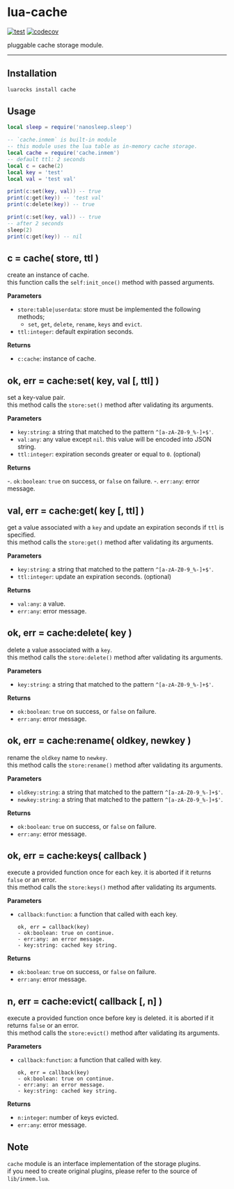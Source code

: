# lua-cache

[![test](https://github.com/mah0x211/lua-cache/actions/workflows/test.yml/badge.svg)](https://github.com/mah0x211/lua-cache/actions/workflows/test.yml)
[![codecov](https://codecov.io/gh/mah0x211/lua-cache/branch/master/graph/badge.svg)](https://codecov.io/gh/mah0x211/lua-cache)

pluggable cache storage module.

---

## Installation

```sh
luarocks install cache
```

## Usage

```lua
local sleep = require('nanosleep.sleep')

-- `cache.inmem` is built-in module
-- this module uses the lua table as in-memory cache storage.
local cache = require('cache.inmem')
-- default ttl: 2 seconds
local c = cache(2)
local key = 'test'
local val = 'test val'

print(c:set(key, val)) -- true
print(c:get(key)) -- 'test val'
print(c:delete(key)) -- true

print(c:set(key, val)) -- true
-- after 2 seconds
sleep(2)
print(c:get(key)) -- nil
```


## c = cache( store, ttl )

create an instance of cache.  
this function calls the `self:init_once()` method with passed arguments.

**Parameters**

- `store:table|userdata`: store must be implemented the following methods;
    - `set`, `get`, `delete`, `rename`, `keys` and `evict`.
- `ttl:integer`: default expiration seconds.

**Returns**

- `c:cache`: instance of cache.


## ok, err = cache:set( key, val [, ttl] )

set a key-value pair.  
this method calls the `store:set()` method after validating its arguments.

**Parameters**

- `key:string`: a string that matched to the pattern `^[a-zA-Z0-9_%-]+$'`.
- `val:any`: any value except `nil`. this value will be encoded into JSON string.
- `ttl:integer`: expiration seconds greater or equal to `0`. (optional)

**Returns**

-. `ok:boolean`: `true` on success, or `false` on failure.
-. `err:any`: error message.


## val, err = cache:get( key [, ttl] )

get a value associated with a `key` and update an expiration seconds if `ttl` is specified.  
this method calls the `store:get()` method after validating its arguments.

**Parameters**

- `key:string`: a string that matched to the pattern `^[a-zA-Z0-9_%-]+$'`.
- `ttl:integer`: update an expiration seconds. (optional)

**Returns**

- `val:any`: a value.
- `err:any`: error message.


## ok, err = cache:delete( key )

delete a value associated with a `key`.  
this method calls the `store:delete()` method after validating its arguments.

**Parameters**

- `key:string`: a string that matched to the pattern `^[a-zA-Z0-9_%-]+$'`.

**Returns**

- `ok:boolean`: `true` on success, or `false` on failure.
- `err:any`: error message.


## ok, err = cache:rename( oldkey, newkey )

rename the `oldkey` name to `newkey`.  
this method calls the `store:rename()` method after validating its arguments.

**Parameters**

- `oldkey:string`: a string that matched to the pattern `^[a-zA-Z0-9_%-]+$'`.
- `newkey:string`: a string that matched to the pattern `^[a-zA-Z0-9_%-]+$'`.

**Returns**

- `ok:boolean`: `true` on success, or `false` on failure.
- `err:any`: error message.


## ok, err = cache:keys( callback )

execute a provided function once for each key. it is aborted if it returns `false` or an error.  
this method calls the `store:keys()` method after validating its arguments.

**Parameters**

- `callback:function`: a function that called with each key.
    ```
    ok, err = callback(key)
    - ok:boolean: true on continue.
    - err:any: an error message.
    - key:string: cached key string.
    ```

**Returns**

- `ok:boolean`: `true` on success, or `false` on failure.
- `err:any`: error message.



## n, err = cache:evict( callback [, n] )

execute a provided function once before key is deleted. it is aborted if it returns `false` or an error.  
this method calls the `store:evict()` method after validating its arguments.

**Parameters**

- `callback:function`: a function that called with key.
    ```
    ok, err = callback(key)
    - ok:boolean: true on continue.
    - err:any: an error message.
    - key:string: cached key string.
    ```

**Returns**

- `n:integer`: number of keys evicted.
- `err:any`: error message.



## Note 

`cache` module is an interface implementation of the storage plugins.  
if you need to create original plugins, please refer to the source of `lib/inmem.lua`.

